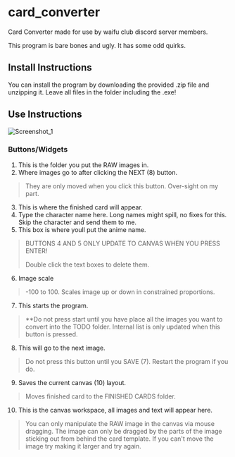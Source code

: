 # card_converter

Card Converter made for use by waifu club discord server members.

This program is bare bones and ugly. It has some odd quirks.

## Install Instructions

You can install the program by downloading the provided .zip file and unzipping it. Leave all files in the folder including the .exe!

## Use Instructions

![Screenshot_1](https://user-images.githubusercontent.com/60150831/205425717-8dd97a7e-b74a-4ed2-886b-e5f174863f50.png)

### Buttons/Widgets
1. This is the folder you put the RAW images in.
2. Where images go to after clicking the NEXT (8) button. 

>They are only moved when you click this button. Over-sight on my part.

3. This is where the finished card will appear.
4. Type the character name here. Long names might spill, no fixes for this. Skip the character and send them to me.
5. This box is where youll put the anime name.

>BUTTONS 4 AND 5 ONLY UPDATE TO CANVAS WHEN YOU PRESS ENTER!
>
>Double click the text boxes to delete them.

6. Image scale

> -100 to 100. Scales image up or down in constrained proportions.

7. This starts the program.

> **Do not press start until you have place all the images you want to convert into the TODO folder. Internal list is only updated when this button is pressed.

8. This will go to the next image.

> Do not press this button until you SAVE (7). Restart the program if you do.

9. Saves the current canvas (10) layout.

> Moves finished card to the FINISHED CARDS folder.

10. This is the canvas workspace, all images and text will appear here.

> You can only manipulate the RAW image in the canvas via mouse dragging. The image can only be dragged by the parts of the image sticking out from behind the card template. If you can't move the image try making it larger and try again.
